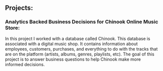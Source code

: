 ## Projects:

### Analytics Backed Business Decisions for Chinook Online Music Store: 
In this project I worked with a database called Chinook. This database is associated with a digital music shop. It contains information about employees, customers, purchases, and everything to do with the tracks that are on the platform (artists, albums, genres, playlists, etc). The goal of this project is to answer business questions to help Chinook make more informed decisions.
